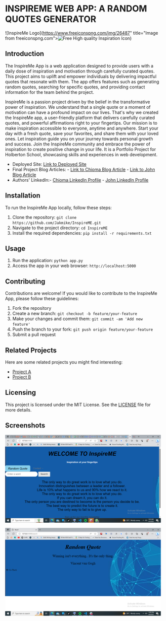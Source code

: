 # INSPIREME WEB APP: A RANDOM QUOTES GENERATOR

![InspireMe Logo](https://www.freeiconspng.com/img/26487" title="Image from freeiconspng.com"><img src="https://www.freeiconspng.com/uploads/inspiration-icon-1.png" width="350" alt="Free High quality Inspiration Icon" /></a>)

## Introduction
The InspireMe App is a web application designed to provide users with a daily dose of inspiration and motivation through carefully curated quotes. This project aims to uplift and empower individuals by delivering impactful quotes that resonate with them. The app offers features such as generating random quotes, searching for specific quotes, and providing contact information for the team behind the project.

InspireMe is a passion project driven by the belief in the transformative power of inspiration.
We understand that a single quote or a moment of motivation can have a profound impact on our lives.
That's why we created the InspireMe app, a user-friendly platform that delivers carefully curated quotes,
and powerful affirmations right to your fingertips.
Our mission is to make inspiration accessible to everyone, anytime and anywhere.
Start your day with a fresh quote, save your favorites, and share them with your loved ones.
Let inspiration guide you on your journey towards personal growth and success.
Join the InspireMe community and embrace the power of inspiration to create positive change in your life.
It is a Portfolio Project for Holberton School, showcasing skills and experiences in web development.


- Deployed Site: [Link to Deployed Site](https://project-production-106a.up.railway.app/)
- Final Project Blog Articles: - [Link to Chioma Blog Article](https://www.linkedin.com/pulse/inspireme-empowering-personal-growth-through-python-chioma-enemuo)
                               - [Link to John Blog Article](https:/)
- Authors' LinkedIn:- [Chioma LinkedIn Profile](https://www.linkedin.com/in/chiomaenemuo)
                     - [John LinkedIn Profile](https://www.linkedin.com/in/asomugha-john-kenenna-75315b185/)


## Installation
To run the InspireMe App locally, follow these steps:

1. Clone the repository: `git clone https://github.com/Jakmike/InspireME.git`
2. Navigate to the project directory: `cd InspireME`
3. Install the required dependencies: `pip install -r requirements.txt`

## Usage
1. Run the application: `python app.py`
2. Access the app in your web browser: `http://localhost:5000`

## Contributing
Contributions are welcome! If you would like to contribute to the InspireMe App, please follow these guidelines:

1. Fork the repository
2. Create a new branch: `git checkout -b feature/your-feature`
3. Make your changes and commit them: `git commit -am 'Add new feature'`
4. Push the branch to your fork: `git push origin feature/your-feature`
5. Submit a pull request

## Related Projects
Here are some related projects you might find interesting:

- [Project A](https://chynet35.github.io/Project/)
- [Project B](https://jakmike.github.io/Landing_page/)

## Licensing
This project is licensed under the MIT License. See the [LICENSE](LICENSE) file for more details.

## Screenshots
![Screenshot 1](static/images/random_quote%201.png)

![Screenshot 2](static/images/quote%20of%20the%20day.png)

